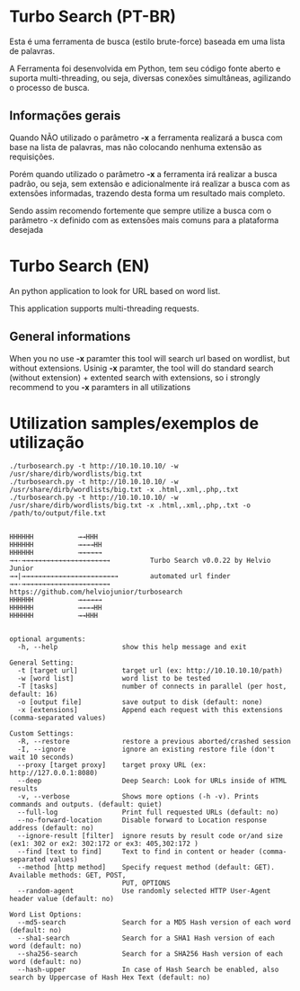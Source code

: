 # Turbo Search (PT-BR)

Esta é uma ferramenta de busca (estilo brute-force) baseada em uma lista de palavras.

A Ferramenta foi desenvolvida em Python, tem seu código fonte aberto e suporta multi-threading, ou seja, diversas conexões simultâneas, agilizando o processo de busca.

## Informações gerais

Quando NÃO utilizado o parâmetro **-x** a ferramenta realizará a busca com base na lista de palavras, mas não colocando nenhuma extensão as requisições.

Porém quando utilizado o parâmetro **-x** a ferramenta irá realizar a busca padrão, ou seja, sem extensão e adicionalmente irá realizar a busca com as extensões informadas, trazendo desta forma um resultado mais completo.

Sendo assim recomendo fortemente que sempre utilize a busca com o parâmetro -x definido com as extensões mais comuns para a plataforma desejada


# Turbo Search (EN)

An python application to look for URL based on word list.

This application supports multi-threading requests.

## General informations

When you no use **-x** paramter this tool will search url based on wordlist, but without extensions.
Usinig **-x** paramter, the tool will do standard search (without extension) + extented search with extensions, so i strongly recommend to you **-x** paramters in all utilizations



# Utilization samples/exemplos de utilização
```
./turbosearch.py -t http://10.10.10.10/ -w /usr/share/dirb/wordlists/big.txt
./turbosearch.py -t http://10.10.10.10/ -w /usr/share/dirb/wordlists/big.txt -x .html,.xml,.php,.txt
./turbosearch.py -t http://10.10.10.10/ -w /usr/share/dirb/wordlists/big.txt -x .html,.xml,.php,.txt -o /path/to/output/file.txt

```



```

HHHHHH           →→HHH
HHHHHH           →→→→HH
HHHHHH           →→→→→→
→→-→→→→→→→→→→→→→→→→→→→→→→          Turbo Search v0.0.22 by Helvio Junior
→→|→→→→→→→→→→→→→→→→→→→→→→→→        automated url finder
→→-→→→→→→→→→→→→→→→→→→→→→→          https://github.com/helviojunior/turbosearch
HHHHHH           →→→→→→
HHHHHH           →→→→HH
HHHHHH           →→HHH


optional arguments:
  -h, --help                show this help message and exit

General Setting:
  -t [target url]           target url (ex: http://10.10.10.10/path)
  -w [word list]            word list to be tested
  -T [tasks]                number of connects in parallel (per host, default: 16)
  -o [output file]          save output to disk (default: none)
  -x [extensions]           Append each request with this extensions (comma-separated values)

Custom Settings:
  -R, --restore             restore a previous aborted/crashed session
  -I, --ignore              ignore an existing restore file (don't wait 10 seconds)
  --proxy [target proxy]    target proxy URL (ex: http://127.0.0.1:8080)
  --deep                    Deep Search: Look for URLs inside of HTML results
  -v, --verbose             Shows more options (-h -v). Prints commands and outputs. (default: quiet)
  --full-log                Print full requested URLs (default: no)
  --no-forward-location     Disable forward to Location response address (default: no)
  --ignore-result [filter]  ignore resuts by result code or/and size (ex1: 302 or ex2: 302:172 or ex3: 405,302:172 )
  --find [text to find]     Text to find in content or header (comma-separated values)
  --method [http method]    Specify request method (default: GET). Available methods: GET, POST,
                            PUT, OPTIONS
  --random-agent            Use randomly selected HTTP User-Agent header value (default: no)

Word List Options:
  --md5-search              Search for a MD5 Hash version of each word (default: no)
  --sha1-search             Search for a SHA1 Hash version of each word (default: no)
  --sha256-search           Search for a SHA256 Hash version of each word (default: no)
  --hash-upper              In case of Hash Search be enabled, also search by Uppercase of Hash Hex Text (default: no)


```
